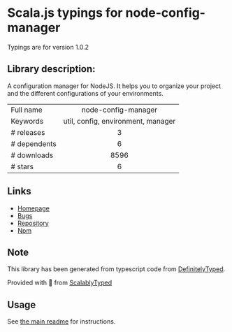 
# Scala.js typings for node-config-manager

Typings are for version 1.0.2

## Library description:
A configuration manager for NodeJS. It helps you to organize your project and the different configurations of your environments.

|                    |                 |
| ------------------ | :-------------: |
| Full name          | node-config-manager |
| Keywords           | util, config, environment, manager |
| # releases         | 3 |
| # dependents       | 6 |
| # downloads        | 8596 |
| # stars            | 6 |

## Links
- [Homepage](https://github.com/Valko54/node-config-manager#readme)
- [Bugs](https://github.com/Valko54/node-config-manager/issues)
- [Repository](https://github.com/Valko54/node-config-manager)
- [Npm](https://www.npmjs.com/package/node-config-manager)
    


## Note
This library has been generated from typescript code from [DefinitelyTyped](https://definitelytyped.org).

Provided with :purple_heart: from [ScalablyTyped](https://github.com/oyvindberg/ScalablyTyped)

## Usage
See [the main readme](../../readme.md) for instructions.


